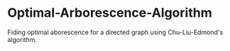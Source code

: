 # Optimal-Arborescence-Algorithm
Fiding optimal aborescence for a directed graph using Chu-Liu-Edmond's algorithm.
